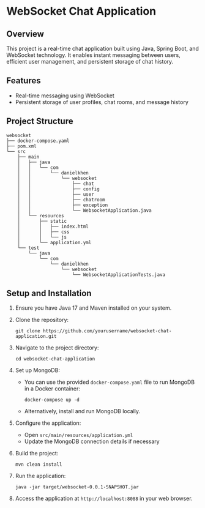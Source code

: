 # WebSocket Chat Application

## Overview
This project is a real-time chat application built using Java, Spring Boot, and WebSocket technology. It enables instant messaging between users, efficient user management, and persistent storage of chat history.

## Features
- Real-time messaging using WebSocket
- Persistent storage of user profiles, chat rooms, and message history

## Project Structure
```
websocket
├── docker-compose.yaml
├── pom.xml
└── src
    ├── main
    │   ├── java
    │   │   └── com
    │   │       └── danielkhen
    │   │           └── websocket
    │   │               ├── chat
    │   │               ├── config
    │   │               ├── user
    │   │               ├── chatroom
    │   │               ├── exception
    │   │               └── WebsocketApplication.java
    │   └── resources
    │       ├── static
    │       │   ├── index.html
    │       │   ├── css
    │       │   └── js
    │       └── application.yml
    └── test
        └── java
            └── com
                └── danielkhen
                    └── websocket
                        └── WebsocketApplicationTests.java
```

## Setup and Installation
1. Ensure you have Java 17 and Maven installed on your system.
2. Clone the repository:
   ```
   git clone https://github.com/yourusername/websocket-chat-application.git
   ```
3. Navigate to the project directory:
   ```
   cd websocket-chat-application
   ```
4. Set up MongoDB:
   - You can use the provided `docker-compose.yaml` file to run MongoDB in a Docker container:
     ```
     docker-compose up -d
     ```
   - Alternatively, install and run MongoDB locally.

5. Configure the application:
   - Open `src/main/resources/application.yml`
   - Update the MongoDB connection details if necessary

6. Build the project:
   ```
   mvn clean install
   ```

7. Run the application:
   ```
   java -jar target/websocket-0.0.1-SNAPSHOT.jar
   ```

8. Access the application at `http://localhost:8088` in your web browser.
